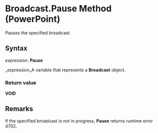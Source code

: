 
# Broadcast.Pause Method (PowerPoint)

Pauses the specified broadcast.


## Syntax

 _expression_. **Pause**

 _expression_A variable that represents a  **Broadcast** object.


### Return value

 **VOID**


## Remarks

If the specified broadcast is not in progress,  **Pause** returns runtime error 4702.

